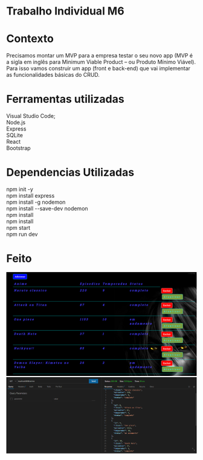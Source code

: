  # Trabalho Individual M6

 # Contexto
 
Precisamos montar um MVP para a empresa testar o seu novo app (MVP é a
sigla em inglês para Minimum Viable Product – ou Produto Mínimo Viável).
Para isso vamos construir um app (front e back-end) que vai implementar as
funcionalidades básicas do CRUD.

 # Ferramentas utilizadas
 
Visual Studio Code; </br>
Node.js</br>
Express </br>
SQLite </br>
React </br>
Bootstrap
 
 # Dependencias Utilizadas

npm init -y </br>
npm install express </br>
npm install -g nodemon </br>
npm install --save-dev nodemon </br>
npm install </br>
npm install </br>
npm start </br> 
npm run dev </br>

# Feito 

![](https://github.com/daniloxd2022/case01_projeto_individual/blob/3c0230fa555d7989c92f09e6c73be4f64d6eee22/FrontEd/public/minha_tabela_com_botoes.png) 
![](https://github.com/daniloxd2022/case01_projeto_individual/blob/71109587e13923553794a07e84eb0fd594cab95b/FrontEd/public/formato_json.png)
